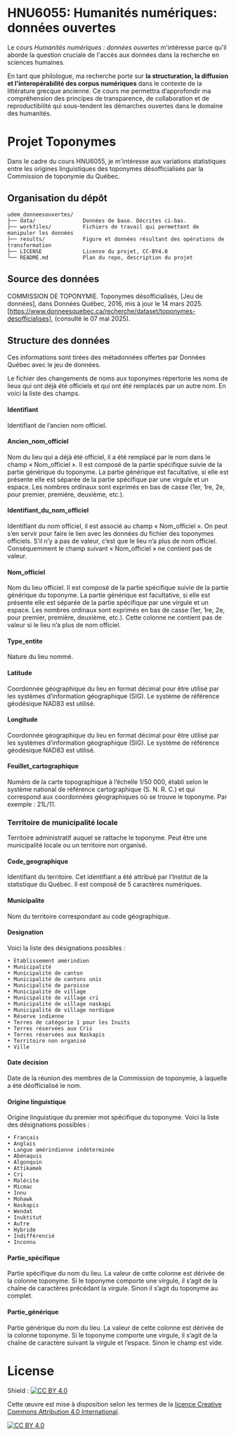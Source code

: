 # HNU6055: Humanités numériques: données ouvertes
Le cours *Humanités numériques : données ouvertes* m'intéresse parce qu'il aborde la question cruciale de l'accès aux données dans la recherche en sciences humaines.

En tant que philologue, ma recherche porte sur **la structuration, la diffusion et l'interopérabilité des corpus numériques** dans le contexte de la littérature grecque ancienne. Ce cours me permettra d’approfondir ma compréhension des principes de transparence, de collaboration et de reproductibilité qui sous-tendent les démarches ouvertes dans le domaine des humanités.

# Projet Toponymes

Dans le cadre du cours HNU6055, je m'intéresse aux variations statistiques entre les origines linguistiques des toponymes désofficialisés par la Commission de toponymie du Québec. 

## Organisation du dépôt

``` text
udem_donneesouvertes/
├── data/               Données de base. Décrites ci-bas. 
├── workfiles/          Fichiers de travail qui permettent de manipuler les données
├── results/            Figure et données résultant des opérations de transformation
├── LICENSE             License du projet, CC-BY4.0
└── README.md           Plan du repo, description du projet
```

## Source des données

COMMISSION DE TOPONYMIE. Toponymes désofficialisés, [Jeu de données], dans Données Québec, 2016, mis à jour le 14 mars 2025. [https://www.donneesquebec.ca/recherche/dataset/toponymes-desofficialises], (consulté le 07 mai 2025).

## Structure des données

Ces informations sont tirées des métadonnées offertes par Données Québec avec le jeu de données. 

Le fichier des changements de noms aux toponymes répertorie les noms de lieux qui ont déjà été officiels et qui ont été remplacés par un autre nom. En voici la liste des champs.

#### Identifiant
Identifiant de l’ancien nom officiel. 

#### Ancien_nom_officiel
Nom du lieu qui a déjà été officiel, il a été remplacé par le nom dans le champ « Nom_officiel ».
Il est composé de la partie spécifique suivie de la partie générique du toponyme. La partie générique est facultative, si elle est présente elle est séparée de la partie spécifique par une virgule et un espace. Les nombres ordinaux sont exprimés en bas de casse (1er, 1re, 2e, pour premier, première, deuxième, etc.).

#### Identifiant_du_nom_officiel
Identifiant du nom officiel, il est associé au champ « Nom_officiel ». On peut s’en servir pour faire le lien avec les données du fichier des toponymes officiels.
S’il n’y a pas de valeur, c’est que le lieu n’a plus de nom officiel. Conséquemment le champ suivant « Nom_officiel » ne contient pas de valeur.

#### Nom_officiel
Nom du lieu officiel.
Il est composé de la partie spécifique suivie de la partie générique du toponyme. La partie générique est facultative, si elle est présente elle est séparée de la partie spécifique par une virgule et un espace. Les nombres ordinaux sont exprimés en bas de casse (1er, 1re, 2e, pour premier, première, deuxième, etc.).
Cette colonne ne contient pas de valeur si le lieu n’a plus de nom officiel.

#### Type_entite
Nature du lieu nommé.

#### Latitude
Coordonnée géographique du lieu en format décimal pour être utilisé par les systèmes d’information géographique (SIG). Le système de référence géodésique NAD83 est utilisé.

#### Longitude
Coordonnée géographique du lieu en format décimal pour être utilisé par les systèmes d’information géographique (SIG). Le système de référence géodésique NAD83 est utilisé.

#### Feuillet_cartographique
Numéro de la carte topographique à l’échelle 1/50 000, établi selon le système national de référence cartographique (S. N. R. C.) et qui correspond aux coordonnées géographiques où se trouve le toponyme. Par exemple : 21L/11.

### Territoire de municipalité locale
Territoire administratif auquel se rattache le toponyme. Peut être une municipalité locale ou un territoire non organisé.

#### Code_geographique
Identifiant du territoire. Cet identifiant a été attribué par l’Institut de la statistique du Québec.
Il est composé de 5 caractères numériques.

#### Municipalite
Nom du territoire correspondant au code géographique.

#### Designation

Voici la liste des désignations possibles :

    • Établissement amérindien
    • Municipalité
    • Municipalité de canton
    • Municipalité de cantons unis
    • Municipalité de paroisse
    • Municipalité de village
    • Municipalité de village cri
    • Municipalité de village naskapi
    • Municipalité de village nordique
    • Réserve indienne
    • Terres de catégorie 1 pour les Inuits
    • Terres réservées aux Cris
    • Terres réservées aux Naskapis
    • Territoire non organisé
    • Ville

#### Date decision
Date de la réunion des membres de la Commission de toponymie, à laquelle a été déofficialisé le nom.

#### Origine linguistique
Origine linguistique du premier mot spécifique du toponyme. Voici la liste des désignations possibles :

    • Français
    • Anglais
    • Langue amérindienne indéterminée
    • Abénaquis
    • Algonquin
    • Attikamek
    • Cri
    • Malécite
    • Micmac
    • Innu
    • Mohawk
    • Naskapis
    • Wendat
    • Inuktitut
    • Autre
    • Hybride
    • Indifférencié
    • Inconnu

#### Partie_spécifique
Partie spécifique du nom du lieu. La valeur de cette colonne est dérivée de la colonne toponyme. Si le toponyme comporte une virgule, il s’agit de la chaîne de caractères précédant la virgule. Sinon il s’agit du toponyme au complet.

#### Partie_générique
Partie générique du nom du lieu. La valeur de cette colonne est dérivée de la colonne toponyme. Si le toponyme comporte une virgule, il s’agit de la chaîne de caractère suivant la virgule et l’espace. Sinon le champ est vide.

# License

Shield : [![CC BY 4.0][cc-by-shield]][cc-by]

Cette œuvre est mise à disposition selon les termes de la
[licence Creative Commons Attribution 4.0 International][cc-by].

[![CC BY 4.0][cc-by-image]][cc-by]

[cc-by]: https://creativecommons.org/licenses/by/4.0/deed.fr
[cc-by-image]: https://i.creativecommons.org/l/by/4.0/88x31.png
[cc-by-shield]: https://img.shields.io/badge/License-CC%20BY%204.0-lightgrey.svg
